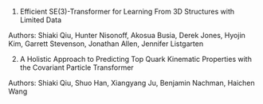 <!-- # manuscripts -->
1. Efficient SE(3)-Transformer for Learning From 3D Structures with Limited Data

Authors: Shiaki Qiu, Hunter Nisonoff, Akosua Busia, Derek Jones, Hyojin Kim, Garrett Stevenson, Jonathan Allen, Jennifer Listgarten

2. A Holistic Approach to Predicting Top Quark Kinematic Properties with the Covariant Particle Transformer

Authors: Shiaki Qiu, Shuo Han, Xiangyang Ju, Benjamin Nachman, Haichen Wang
